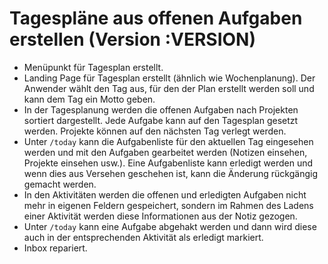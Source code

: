 # Tagespläne aus offenen Aufgaben erstellen (Version :VERSION)

- Menüpunkt für Tagesplan erstellt.
- Landing Page für Tagesplan erstellt (ähnlich wie Wochenplanung). Der Anwender wählt den Tag aus, für den der Plan erstellt werden soll und kann dem Tag ein Motto geben.
- In der Tagesplanung werden die offenen Aufgaben nach Projekten sortiert dargestellt. Jede Aufgabe kann auf den Tagesplan gesetzt werden. Projekte können auf den nächsten Tag verlegt werden.
- Unter `/today` kann die Aufgabenliste für den aktuellen Tag eingesehen werden und mit den Aufgaben gearbeitet werden (Notizen einsehen, Projekte einsehen usw.). Eine Aufgabenliste kann erledigt werden und wenn dies aus Versehen geschehen ist, kann die Änderung rückgängig gemacht werden.
- In den Aktivitäten werden die offenen und erledigten Aufgaben nicht mehr in eigenen Feldern gespeichert, sondern im Rahmen des Ladens einer Aktivität werden diese Informationen aus der Notiz gezogen.
- Unter `/today` kann eine Aufgabe abgehakt werden und dann wird diese auch in der entsprechenden Aktivität als erledigt markiert.
- Inbox repariert.
